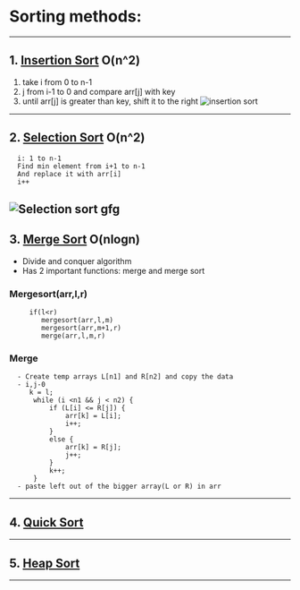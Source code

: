 # Sorting methods:
---
## 1. [Insertion Sort](https://github.com/vinitkesh/PD_Lab/blob/main/Endsem_Practise/Sorting/insertion.c) O(n^2)
   1. take i from 0 to n-1
   2. j from i-1 to 0 and compare arr[j] with key
   3. until arr[j] is greater than key, shift it to the right
   ![insertion sort](https://media.geeksforgeeks.org/wp-content/uploads/insertionsort.png)
---
## 2. [Selection Sort](https://github.com/vinitkesh/PD_Lab/blob/main/Endsem_Practise/Sorting/selection.c) O(n^2)
      i: 1 to n-1
      Find min element from i+1 to n-1 
      And replace it with arr[i]
      i++
   ![Selection sort gfg](https://media.geeksforgeeks.org/wp-content/uploads/20230526165200/3.webp)
---
## 3. [Merge Sort]() O(nlogn) 
   - Divide and conquer algorithm
   - Has 2 important functions: merge and merge sort
   ### Mergesort(arr,l,r)
         if(l<r)
            mergesort(arr,l,m)
            mergesort(arr,m+1,r)
            merge(arr,l,m,r)
   ### Merge
      - Create temp arrays L[n1] and R[n2] and copy the data
      - i,j-0
         k = l;
          while (i <n1 && j < n2) {
              if (L[i] <= R[j]) {
                  arr[k] = L[i];
                  i++;
              }
              else {
                  arr[k] = R[j];
                  j++;
              }
              k++;
          }
      - paste left out of the bigger array(L or R) in arr
---
## 4. [Quick Sort]()
---
## 5. [Heap Sort]()
---
